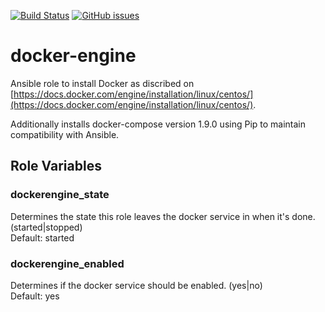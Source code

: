 [![Build Status](https://travis-ci.org/m4rcu5nl/ansible-role-docker.svg?branch=master)](https://travis-ci.org/m4rcu5nl/ansible-role-docker) [![GitHub issues](https://img.shields.io/github/issues/m4rcu5nl/ansible-role-docker.svg)](https://github.com/m4rcu5nl/ansible-role-docker/issues) 

docker-engine
=========

Ansible role to install Docker as discribed on [https://docs.docker.com/engine/installation/linux/centos/](https://docs.docker.com/engine/installation/linux/centos/).    

Additionally installs docker-compose version 1.9.0 using Pip to maintain compatibility with Ansible.

Role Variables
--------------

### dockerengine_state
Determines the state this role leaves the docker service in when it's done. (started|stopped)    
Default: started

### dockerengine_enabled
Determines if the docker service should be enabled. (yes|no)    
Default: yes
